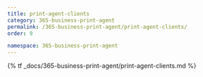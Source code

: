 ```yaml
---
title: print-agent-clients
category: 365-business-print-agent
permalink: /365-business-print-agent/print-agent-clients/
order: 9

namespace: 365-business-print-agent
---
```


{% tf _docs/365-business-print-agent/print-agent-clients.md %}